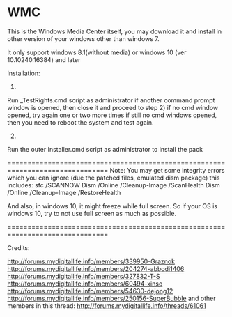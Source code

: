 # WMC
This is the Windows Media Center itself, you may download it and install in other version of your windows other than windows 7. 

It only support windows 8.1(without media) or windows 10 (ver 10.10240.16384) and later

Installation:

1)
Run _TestRights.cmd script as administrator
if another command prompt window is opened, then close it and proceed to step 2)
if no cmd window opened, try again one or two more times
if still no cmd windows opened, then you need to reboot the system and test again.

2)
Run the outer Installer.cmd script as administrator to install the pack

===============================================================================
Note:
You may get some integrity errors which you can ignore (due the patched files, emulated dism package)
this includes:
sfc /SCANNOW
Dism /Online /Cleanup-Image /ScanHealth
Dism /Online /Cleanup-Image /RestoreHealth

And also, in windows 10, it might freeze while full screen. So if your OS is windows 10, try to not use full screen as much as possible.

===============================================================================

Credits:

http://forums.mydigitallife.info/members/339950-Graznok
http://forums.mydigitallife.info/members/204274-abbodi1406
http://forums.mydigitallife.info/members/327832-T-S
http://forums.mydigitallife.info/members/60494-xinso
http://forums.mydigitallife.info/members/54630-dejong12
http://forums.mydigitallife.info/members/250156-SuperBubble
and other members in this thread:
http://forums.mydigitallife.info/threads/61061
